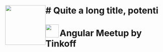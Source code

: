 <h1> <img src="https://assets-cdn.github.com/images/modules/logos_page/GitHub-Mark.png"
  width="128"
  height="128"
  style="float:left;">
    # Quite a long title, potenti 
    


<img src="https://meetup.tinkoff.ru/assets/images/event/logo_angular.svg" align="left" width="42px" height="42px" /><h1>Angular Meetup by Tinkoff</h1>
